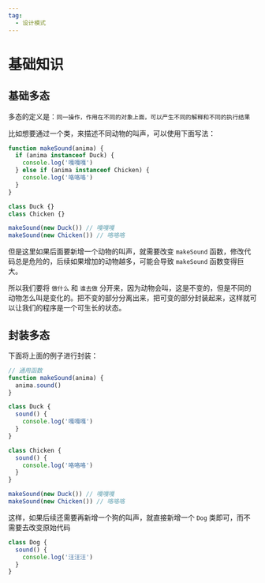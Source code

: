 ```yaml
---
tag:
  - 设计模式
---
```

# 基础知识

## 基础多态

多态的定义是：`同一操作，作用在不同的对象上面，可以产生不同的解释和不同的执行结果`

比如想要通过一个类，来描述不同动物的叫声，可以使用下面写法：

```js
function makeSound(anima) {
  if (anima instanceof Duck) {
    console.log('嘎嘎嘎')
  } else if (anima instanceof Chicken) {
    console.log('咯咯咯')
  }
}

class Duck {}
class Chicken {}

makeSound(new Duck()) // 嘎嘎嘎
makeSound(new Chicken()) // 咯咯咯
```

但是这里如果后面要新增一个动物的叫声，就需要改变 `makeSound` 函数，修改代码总是危险的，后续如果增加的动物越多，可能会导致 `makeSound` 函数变得巨大。

所以我们要将 `做什么` 和 `谁去做` 分开来，因为动物会叫，这是不变的，但是不同的动物怎么叫是变化的。把不变的部分分离出来，把可变的部分封装起来，这样就可以让我们的程序是一个可生长的状态。

## 封装多态

下面将上面的例子进行封装：

```js
// 通用函数
function makeSound(anima) {
  anima.sound()
}

class Duck {
  sound() {
    console.log('嘎嘎嘎')
  }
}

class Chicken {
  sound() {
    console.log('咯咯咯')
  }
}

makeSound(new Duck()) // 嘎嘎嘎
makeSound(new Chicken()) // 咯咯咯
```

这样，如果后续还需要再新增一个狗的叫声，就直接新增一个 `Dog` 类即可，而不需要去改变原始代码

```js
class Dog {
  sound() {
    console.log('汪汪汪')
  }
}
```
